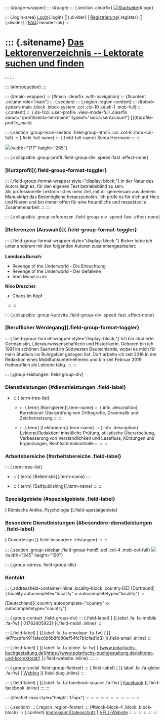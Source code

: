 ::: {#page-wrapper}
::: {#page}
::: {.section .clearfix}
[![Startseite](https://www.lektoren.de/sites/default/files/VfLL_logo.jpg)](/ "Startseite"){#logo}

::: {.login-area}
[Login](/user){.login} []{.divider} \|
[Registrierung](/user/register){.register} []{.divider} \|
[FAQ](/faq-page){.header-link}
:::

::: {.sitename}
[Das Lektorenverzeichnis -- Lektorate suchen und finden](/ "Startseite")
========================================================================
:::
:::

::: {#introduction}
:::

::: {#main-wrapper}
::: {#main .clearfix .with-navigation}
::: {#content .column role="main"}
::: {.section}
::: {.region .region-content}
::: {#block-system-main .block .block-system .col .col-10 .push-1 .mob-full}
::: {.content}
::: {.ds-1col .user-profile .view-mode-full .clearfix about="/profil/senta-herrmann" typeof="sioc:UserAccount"}
[]{#profile-profile_main}

::: {.section .group-main-section .field-group-html5 .col .col-8 .mob-col-full}
::: {.field-full-name}
::: {.field-full-name}
Senta Herrmann
:::
:::

![](https://www.lektoren.de/sites/default/files/styles/profile-image-full/public/users/profile_img/bild_vita.jpg?itok=P721bNS0){width="177"
height="265"}

::: {.collapsible .group-profil .field-group-div .speed-fast .effect-none}
### [Kurzprofil]{.field-group-format-toggler}

::: {.field-group-format-wrapper style="display: block;"}
In der Natur des Autors liegt es, für den eigenen Text betriebsblind zu
sein.\
Als professionelle Lektorin ist es mein Ziel, mit dir gemeinsam aus
deinem Manuskript das Bestmögliche herauszuholen. Ich prüfe es für dich
auf Herz und Nieren und bin immer offen für eine freundliche und
respektvolle Zusammenarbeit.
:::
:::

::: {.collapsible .group-referenzen .field-group-div .speed-fast .effect-none}
### [Referenzen (Auswahl)]{.field-group-format-toggler}

::: {.field-group-format-wrapper style="display: block;"}
Bisher habe ich unter anderem mit den folgenden Autoren
zusammengearbeitet:\
 \
**Loredana Bursch**:

-   Revenge of the Underworld - Die Erleuchtung
-   Revenge of the Underworld - Der Gefallene
-   Vom Mond zu dir

**Nino Drescher**:

-   Chaos im Kopf

 
:::
:::

::: {.collapsible .group-kurzvita .field-group-div .speed-fast .effect-none}
### [Beruflicher Werdegang]{.field-group-format-toggler}

::: {.field-group-format-wrapper style="display: block;"}
Ich bin studierte Germanistin, Literaturwissenschaftlerin und
Historikerin. Geboren bin ich 1991 im schönen Saarland im Südwesten
Deutschlands, wobei es mich für mein Studium ins Ruhrgebiet gezogen hat.
Dort arbeite ich seit 2016 in der Redaktion eines Mobilfunkunternehmens
und bin seit Februar 2019 freiberuflich als Lektorin tätig.
:::
:::

::: {.group-leistungen .field-group-div}
### Dienstleistungen {#dienstleistungen .field-label}

-   ::: {.term-tree-list}
    -   ::: {.term}
        [Korrigieren]{.term-name}
        ::: {.info .description}
        Korrektorat: Überprüfung von Orthografie, Grammatik und
        Zeichensetzung
        :::
        :::

    -   ::: {.term}
        [Lektorieren]{.term-name}
        ::: {.info .description}
        Lektorat/Redaktion: inhaltliche Prüfung, stilistische
        Überarbeitung, Verbesserung von Verständlichkeit und Lesefluss,
        Kürzungen und Ergänzungen, Rechtschreibkontrolle
        :::
        :::
    :::

### Arbeitsbereiche {#arbeitsbereiche .field-label}

::: {.term-tree-list}
-   ::: {.term}
    [Belletristik]{.term-name}
    :::

-   ::: {.term}
    [Selfpublishing]{.term-name}
    :::
:::

### Spezialgebiete {#spezialgebiete .field-label}

[ Römische Antike, Psychologie ]{.field-spezialgebiete}

### Besondere Dienstleistungen {#besondere-dienstleistungen .field-label}

[ Coverdesign ]{.field-besondere-leistungen}
:::
:::

::: {.section .group-sidebar .field-group-html5 .col .col-4 .mob-col-full}
![](https://www.lektoren.de/sites/default/files/styles/logo/public/users/profile_logo/logo_polarfuchs.png?itok=qIjpoftL){width="345"
height="150"}

::: {.group-adress .field-group-div}
### Kontakt

::: {.addressfield-container-inline .locality-block .country-DE}
[Dortmund]{.locality autocomplete="locality"
x-autocompletetype="locality"}
:::

[Deutschland]{.country autocomplete="country"
x-autocompletetype="country"}

::: {.group-contact .field-group-div}
::: {.field-label}
[ ]{.label .fa .fa-mobile .fa-fw} [ 017624059231 ]{.field-mobil .inline}
:::

::: {.field-label}
[ ]{.label .fa .fa-envelope .fa-fw} [
[]{#7fcabfe4911afec8b5b8fd80ef54fc7b1cfad1d3} ]{.field-email .inline}
:::

::: {.field-label}
[ ]{.label .fa .fa-globe .fa-fw} [
[www.polarfuchs-buchgestaltung.de](https://www.polarfuchs-buchgestaltung.de/lektorat-und-korrektorat/)
]{.field-website .inline}
:::
:::

::: {.group-social .field-group-fieldset}
::: {.field-label}
[ ]{.label .fa .fa-globe .fa-fw} [
[Weblog](https://www.sentaherrmann.de/blog/) ]{.field-blog .inline}
:::

::: {.field-label}
[ ]{.label .fa .fa-facebook-square .fa-fw} [
[Facebook](https://business.facebook.com/polarfuchslektorat/)
]{.field-facebook .inline}
:::
:::

::: {#leaflet-map style="height: 175px"}
:::
:::
:::
:::
:::
:::
:::
:::
:::
:::
:::

::: {.section}
::: {.region .region-footer}
::: {#block-block-4 .block .block-block}
::: {.content}
[Impressum/Datenschutz](/impressum) \|
[VFLL-Website](http://www.vfll.de)
:::
:::
:::
:::
:::
:::
